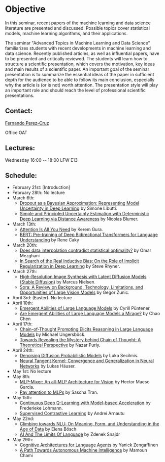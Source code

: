 # Objective

In this seminar, recent papers of the machine learning and data science literature are presented and discussed. Possible topics cover statistical models, machine learning algorithms, and their applications.

The seminar "Advanced Topics in Machine Learning and Data Science" familiarizes students with recent developments in machine learning and data science. Recently published articles, as well as influential papers, have to be presented and critically reviewed. The students will learn how to structure a scientific presentation, which covers the motivation, key ideas and main results of a scientific paper. An important goal of the seminar presentation is to summarize the essential ideas of the paper in sufficient depth for the audience to be able to follow its main conclusion, especially why the article is (or is not) worth attention. The presentation style will play an important role and should reach the level of professional scientific presentations.

## Contact:

[Fernando Perez-Cruz](mailto:fernando.perezcruz@sdsc.ethz.ch)

Office OAT

## Lectures:

Wednesday 16:00 -- 18:00     LFW  E13

## Schedule:

- February 21st: [Introduction]
- February 28th: No lecture
- March 6th: 
  - [Dropout as a Bayesian Approximation: Representing Model Uncertainty in Deep Learning](http://proceedings.mlr.press/v48/gal16.pdf) by Simone Libutti.
  - [Simple and Principled Uncertainty Estimation with Deterministic Deep Learning via Distance Awareness](https://arxiv.org/abs/2006.10108) by Nicolas Blumer.
- March 13th:
  - [Attention Is All You Need]( https://arxiv.org/abs/1706.03762) by Kerem Gura.
  - [BERT: Pre-training of Deep Bidirectional Transformers for Language Understanding](https://arxiv.org/abs/1810.04805) by Rene Caky
- March 20th:
  - [Does data interpolation contradict statistical optimality?](https://proceedings.mlr.press/v89/belkin19a.html) by Omar Mezghani
  -  [In Search of the Real Inductive Bias: On the Role of Implicit Regularization in Deep Learning](https://arxiv.org/pdf/1412.6614.pdf ) by Steve Rhyner.
- March 27th: 
  - [High-Resolution Image Synthesis with Latent Diffusion Models (Stable Diffusion)](https://arxiv.org/abs/2112.10752) by Marcus Nielsen.
  - [Sora: A Review on Background, Technology, Limitations, and Opportunities of Large Vision Models](https://arxiv.org/pdf/2402.17177.pdf) by Gegor Zunic.
- April 3rd: (Easter): No lecture
- April 10th:
  - [Emergent Abilities of Large Language Models](https://arxiv.org/abs/2206.07682) by Cyrill Püntener
  - [Are Emergent Abilities of Large Language Models a Mirage?](https://arxiv.org/abs/2304.15004) by Chao Chen
- April 17th:
  -  [Chain-of-Thought Prompting Elicits Reasoning in Large Language Models](https://arxiv.org/abs/2201.11903) by Michael Ungersböck.
  -  [Towards Revealing the Mystery behind Chain of Thought: A Theoretical Perspective](https://arxiv.org/pdf/2305.15408.pdf) by Nazar Puriy.
- April 24th:
  -  [Denoising Diffusion Probabilistic Models](https://arxiv.org/abs/2006.11239) by Luka Secilmis.
  -  [Neural Tangent Kernel: Convergence and Generalization in Neural Networks](https://proceedings.neurips.cc/paper_files/paper/2018/file/5a4be1fa34e62bb8a6ec6b91d2462f5a-Paper.pdf) by Lukas Häuser.
- May 1st: No lecture 
- May 8th:
  -  [MLP-Mixer: An all-MLP Architecture for Vision](https://arxiv.org/abs/2105.01601) by Hector Maeso Garcia.
  -  [Pay attention to MLPs](https://arxiv.org/pdf/2105.08050.pdf) by Sascha Tran.
- May 15th:
  -  [Continuous Deep Q-Learning with Model-based Acceleration](https://proceedings.mlr.press/v48/gu16.html) by Frederieke Lohmann.
  -  [Supervised Contrastive Learning](https://proceedings.neurips.cc/paper/2020/hash/d89a66c7c80a29b1bdbab0f2a1a94af8-Abstract.html) by Andrei Arnautu
- May 22nd:
  -  [Climbing towards NLU: On Meaning, Form, and Understanding in the Age of Data](https://aclanthology.org/2020.acl-main.463.pdf) by Elena Bösch
  -  [AI And The Limits Of Language](https://www.noemamag.com/ai-and-the-limits-of-language/) by Zdenek Snajdr
- May 29th:
  -  [Cognitive Architectures for Language Agents](https://arxiv.org/pdf/2309.02427.pdf) by Yanick Zengaffinen
  -  [A Path Towards Autonomous Machine Intelligence](https://openreview.net/pdf?id=BZ5a1r-kVsf ) by Mamoun Chami

